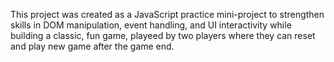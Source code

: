 This project was created as a JavaScript practice mini-project to strengthen skills in DOM manipulation, event handling, and UI interactivity while building a classic, fun game, playeed by two players where they can reset and play new game after the game end.
